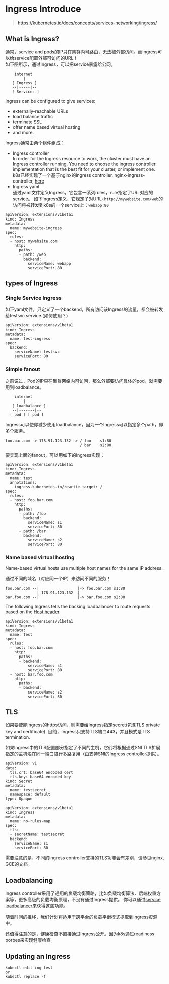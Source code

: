 # Ingress Introduce

> https://kubernetes.io/docs/concepts/services-networking/ingress/  

## What is Ingress?

通常，service and pods的IP只在集群内可路由，无法被外部访问。而Ingress可以给service配置外部可访问的URL！  
如下图所示，通过Ingress，可以把service暴露给公网。  

```
    internet
        |
   [ Ingress ]
   --|-----|--
   [ Services ]
```

Ingress can be configured to give services:  
- externally-reachable URLs  
- load balance traffic
- terminate SSL
- offer name based virtual hosting  
- and more.  

Ingress通常由两个组件组成：  
- Ingress controller  
  In order for the Ingress resource to work, the cluster must have an Ingress controller running, 
  You need to choose the ingress controller implementation that is the best fit for your cluster, or implement one.  
  k8s已经实现了一个基于nginx的ingress controller, nginx-ingress-controller, [here](https://raw.githubusercontent.com/kubernetes/ingress-nginx)
- Ingress yaml  
  通过yaml文件定义Ingress，它包含一系列rules，rule指定了URL对应的service。
  如下Ingress定义，它规定了对URL: `http://mywebsite.com/web`的访问将被转发到k8s的一个service上：`webapp:80`  

```
apiVersion: extensions/v1beta1
kind: Ingress
metadata:
  name: mywebsite-ingress
spec:
  rules: 
  - host: mywebsite.com
    http:
      paths:
      - path: /web
        backend:
          serviceName: webapp
          servicePort: 80
```

## types of Ingress

### Single Service Ingress

如下yaml文件，只定义了一个backend，所有访问该Ingress的流量，都会被转发给testsvc service.(如何使用？)  

```
apiVersion: extensions/v1beta1
kind: Ingress
metadata:
  name: test-ingress
spec:
  backend:
    serviceName: testsvc
    servicePort: 80
```

### Simple fanout

之前说过，Pod的IP只在集群网络内可访问，那么外部要访问具体的pod，就需要用到loadbalance。  
```
    internet
        |
   [ loadbalance ]
   --|-------|--
  [ pod ] [ pod ]
```
Ingress可以使你减少使用loadbalance，因为一个Ingress可以指定多个path，即多个服务。  
```
foo.bar.com -> 178.91.123.132 -> / foo    s1:80
                                 / bar    s2:80
```
要实现上面的fanout，可以用如下的Ingress实现：  
```
apiVersion: extensions/v1beta1
kind: Ingress
metadata:
  name: test
  annotations:
    ingress.kubernetes.io/rewrite-target: /
spec:
  rules:
  - host: foo.bar.com
    http:
      paths:
      - path: /foo
        backend:
          serviceName: s1
          servicePort: 80
      - path: /bar
        backend:
          serviceName: s2
          servicePort: 80
```

### Name based virtual hosting

Name-based virtual hosts use multiple host names for the same IP address.  

通过不同的域名（对应同一个IP）来访问不同的服务！  

```
foo.bar.com --|                 |-> foo.bar.com s1:80
              | 178.91.123.132  |
bar.foo.com --|                 |-> bar.foo.com s2:80
```

The following Ingress tells the backing loadbalancer to route requests based on the [Host header](https://tools.ietf.org/html/rfc7230#section-5.4).  

```
apiVersion: extensions/v1beta1
kind: Ingress
metadata:
  name: test
spec:
  rules:
  - host: foo.bar.com
    http:
      paths:
      - backend:
          serviceName: s1
          servicePort: 80
  - host: bar.foo.com
    http:
      paths:
      - backend:
          serviceName: s2
          servicePort: 80
```

## TLS

如果要使能Ingress的https访问，则需要给Ingress指定secret(包含TLS private key and certificate). 
目前，Ingress只支持TLS端口443，并且模式是TLS termination.   

如果Ingress中的TLS配置部分指定了不同的主机，它们将根据通过SNI TLS扩展指定的主机名在同一端口进行多路复用（由支持SNI的Ingress controller提供）。  
  
```
apiVersion: v1
data:
  tls.crt: base64 encoded cert
  tls.key: base64 encoded key
kind: Secret
metadata:
  name: testsecret
  namespace: default
type: Opaque
```

```
apiVersion: extensions/v1beta1
kind: Ingress
metadata:
  name: no-rules-map
spec:
  tls:
  - secretName: testsecret
  backend:
    serviceName: s1
    servicePort: 80
```

需要注意的是，不同的Ingress controller支持的TLS功能会有差别，请参见nginx, GCE的文档。  

## Loadbalancing

Ingress controller采用了通用的负载均衡策略，比如负载均衡算法、后端权重方案等，更多高级的负载均衡原理，不没有通过Ingress提供。
你可以通过[service loadbalancer](https://github.com/kubernetes/ingress-nginx/blob/master/docs/catalog.md)来获得这些功能。  

随着时间的推移，我们计划将适用于跨平台的负载平衡模式提取到Ingress资源中。  

还值得注意的是，健康检查不直接通过Ingress公开。因为k8s通过readiness porbes来实现健康检查。  

## Updating an Ingress

```
kubectl edit ing test
or
kubectl replace -f
```
